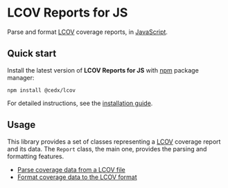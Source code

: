 # LCOV Reports for JS
Parse and format [LCOV](https://github.com/linux-test-project/lcov) coverage reports,
in [JavaScript](https://developer.mozilla.org/docs/Web/JavaScript).
	
## Quick start
Install the latest version of **LCOV Reports for JS** with [npm](https://www.npmjs.com) package manager:

```shell
npm install @cedx/lcov
```

For detailed instructions, see the [installation guide](installation.md).

## Usage
This library provides a set of classes representing a [LCOV](https://github.com/linux-test-project/lcov) coverage report and its data. 
The `Report` class, the main one, provides the parsing and formatting features.

- [Parse coverage data from a LCOV file](usage/parsing.md)
- [Format coverage data to the LCOV format](usage/formatting.md)
